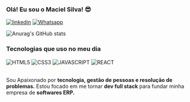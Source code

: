 ### Olá!  Eu sou o Maciel Silva! 😎

[![linkedin](https://img.shields.io/badge/LinkedIn-0077B5?style=for-the-badge&logo=linkedin&logoColor=white)](https://www.linkedin.com/in/silvamaciel/)
[![Whatsapp](https://img.shields.io/badge/WhatsApp-25D366?style=for-the-badge&logo=whatsapp&logoColor=white)](https://whatsa.me/5581992091467/?t=Ol%C3%A1,%20tenho%20interesse%20em%20seus%20projetos.)

![Anurag's GitHub stats](https://github-readme-stats.vercel.app/api?username=silvamaciel&show_icons=true&theme=dracula) 

### Tecnologias que uso no meu dia

<div style="display: inline_block">
    <img alt="HTML5" align="center" src="https://img.shields.io/badge/HTML5-E34F26?style=for-the-badge&logo=html5&logoColor=white">
    <img alt="CSS3" align="center" src="https://img.shields.io/badge/CSS3-1572B6?style=for-the-badge&logo=css3&logoColor=white">
    <img alt="JAVASCRIPT" align="center" src="https://img.shields.io/badge/JavaScript-F7DF1E?style=for-the-badge&logo=javascript&logoColor=black">
    <img alt="REACT" align="center" src="https://img.shields.io/badge/React-20232A?style=for-the-badge&logo=react&logoColor=61DAFB">
</div></Br>

<text> Sou Apaixonado por <strong>tecnologia, gestão de pessoas e resolução de problemas.</strong> Estou focado em me tornar <strong>dev full stack</strong> para fundar minha empresa de <strong>softwares ERP.</strong> </text>

